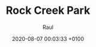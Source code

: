 ---
artist: The Blackbyrds 
title:  Rock Creek Park
author: Raul
tags:   funk, soul
youtube-url: _3r72o_f-z8
date:   2020-08-07 00:03:33 +0100
layout: youtube
---